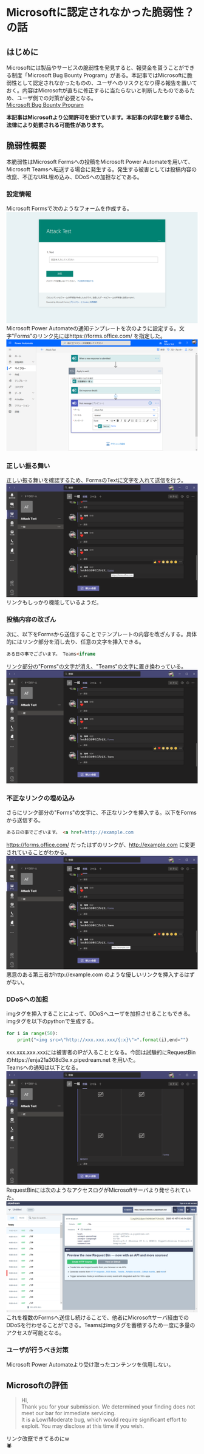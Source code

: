 # Microsoftに認定されなかった脆弱性？の話

## はじめに
Microsoftには製品やサービスの脆弱性を発見すると、報奨金を貰うことができる制度「Microsoft Bug Bounty Program」がある。本記事ではMicrosoftに脆弱性として認定されなかったものの、ユーザへのリスクとなり得る報告を置いておく。内容はMicrosoftが直ちに修正するに当たらないと判断したものであるため、ユーザ側での対策が必要となる。  
[Microsoft Bug Bounty Program](https://www.microsoft.com/en-us/msrc/bounty)  

**本記事はMicrosoftより公開許可を受けています。本記事の内容を験する場合、法律により処罰される可能性があります。**  

## 脆弱性概要
本脆弱性はMicrosoft Formsへの投稿をMicrosoft Power Automateを用いて、Microsoft Teamsへ転送する場合に発生する。発生する被害としては投稿内容の改竄、不正なURL埋め込み、DDoSへの加担などである。  
### 設定情報
Microsoft Formsで次のようなフォームを作成する。  
![forms.png](forms.png)  
Microsoft Power Automateの通知テンプレートを次のように設定する。文字"Forms"のリンク先にはhttps://forms.office.com/ を指定した。  
![powerautomate.png](powerautomate.png)  
### 正しい振る舞い
正しい振る舞いを確認するため、FormsのTextに文字を入れて送信を行う。  
![teams01.png](teams01.png)  
リンクもしっかり機能しているようだ。  
### 投稿内容の改ざん
次に、以下をFormsから送信することでテンプレートの内容を改ざんする。具体的にはリンク部分を消し去り、任意の文字を挿入できる。  
```html
ある日の事でございます。 Teams<iframe
```
リンク部分の"Forms"の文字が消え、"Teams"の文字に置き換わっている。  
![teams02.png](teams02.png)  
### 不正なリンクの埋め込み
さらにリンク部分の"Forms"の文字に、不正なリンクを挿入する。以下をFormsから送信する。  
```html
ある日の事でございます。 <a href=http://example.com
```
https://forms.office.com/ だったはずのリンクが、http://example.com に変更されていることがわかる。  
![teams03.png](teams03.png)  
悪意のある第三者がhttp://example.com のような優しいリンクを挿入するはずがない。  
### DDoSへの加担
imgタグを挿入することによって、DDoSへユーザを加担させることもできる。imgタグを以下のpythonで生成する。
```python
for i in range(50):
    print("<img src=\"http://xxx.xxx.xxx/{:x}\">".format(i),end="")
```
xxx.xxx.xxx.xxxには被害者のIPが入ることとなる。今回は試験的にRequestBinのhttps://enja21a308d3e.x.pipedream.net を用いた。  
Teamsへの通知は以下となる。  
![teams04.png](teams04.png)  
RequestBinには次のようなアクセスログがMicrosoftサーバより発せられていた。  
![requestbin.png](requestbin.png)  
これを複数のFormsへ送信し続けることで、他者にMicrosoftサーバ経由でのDDoSを行わせることができる。Teamsはimgタグを蓄積するため一度に多量のアクセスが可能となる。  
### ユーザが行うべき対策
Microsoft Power Automateより受け取ったコンテンツを信用しない。  

## Microsoftの評価
> Hi,  
> Thank you for your submission. We determined your finding does not meet our bar for immediate servicing.  
> It is a Low/Moderate bug, which would require significant effort to exploit. You may disclose at this time if you wish.  

リンク改竄できてるのにw  
🕷  